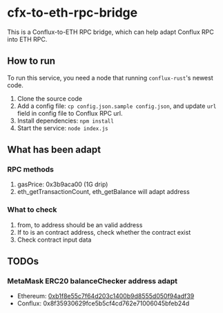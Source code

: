 # cfx-to-eth-rpc-bridge

This is a Conflux-to-ETH RPC bridge, which can help adapt Conflux RPC into ETH RPC.

## How to run

To run this service, you need a node that running `conflux-rust`'s newest code.

1. Clone the source code
2. Add a config file: `cp config.json.sample config.json`, and update `url` field in config file to Conflux RPC url.
3. Install dependencies: `npm install`
4. Start the service: `node index.js`

## What has been adapt

### RPC methods

1. gasPrice: 0x3b9aca00 (1G drip)
2. eth_getTransactionCount, eth_getBalance will adapt address

### What to check

1. from, to address should be an valid address
2. If to is an contract address, check whether the contract exist
3. Check contract input data

## TODOs

### MetaMask ERC20 balanceChecker address adapt

* Ethereum: [0xb1f8e55c7f64d203c1400b9d8555d050f94adf39](https://etherscan.io/address/0xb1f8e55c7f64d203c1400b9d8555d050f94adf39#code)
* Conflux: 0x8f35930629fce5b5cf4cd762e71006045bfeb24d
